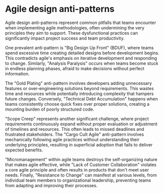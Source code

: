 # Agile design anti-patterns

Agile design anti-patterns represent common pitfalls that teams encounter when implementing agile methodologies, often undermining the very principles they aim to support. These dysfunctional practices can significantly impact project success and team productivity.

One prevalent anti-pattern is "Big Design Up Front" (BDUF), where teams spend excessive time creating detailed designs before development begins. This contradicts agile's emphasis on iterative development and responding to change. Similarly, "Analysis Paralysis" occurs when teams become stuck in endless planning phases, afraid to make decisions without perfect information.

The "Gold Plating" anti-pattern involves developers adding unnecessary features or over-engineering solutions beyond requirements. This wastes time and resources while potentially introducing complexity that hampers future changes. Conversely, "Technical Debt Accumulation" happens when teams consistently choose quick fixes over proper solutions, creating a mounting burden of poorly structured code.

"Scope Creep" represents another significant challenge, where project requirements continuously expand without proper evaluation or adjustment of timelines and resources. This often leads to missed deadlines and frustrated stakeholders. The "Cargo Cult Agile" anti-pattern involves mechanically following agile practices without understanding their underlying principles, resulting in superficial adoption that fails to deliver expected benefits.

"Micromanagement" within agile teams destroys the self-organizing nature that makes agile effective, while "Lack of Customer Collaboration" violates a core agile principle and often results in products that don't meet user needs. Finally, "Resistance to Change" can manifest at various levels, from individual team members to organizational leadership, preventing teams from adapting and improving their processes.
